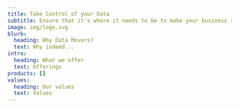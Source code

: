 ```yaml
---
title: Take Control of your Data
subtitle: Ensure that it's where it needs to be to make your business run smoothly.
image: img/logo.svg
blurb:
  heading: Why Data Movers?
  text: Why indeed...
intro:
  heading: What we offer
  text: Offerings
products: []
values:
  heading: Our values
  text: Values
---
```


